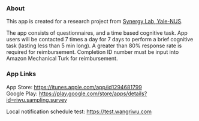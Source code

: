 ### About

This app is created for a research project from [Synergy Lab, Yale-NUS](http://synergylab.commons.yale-nus.edu.sg).

The app consists of questionnaires, and a time based cognitive task. App users will be contacted 7 times a day for 7 days to perform a brief cognitive task (lasting less than 5 min long). A greater than 80% response rate is required for reimbursement. Completion ID number must be input into Amazon Mechanical Turk for reimbursement.

### App Links

App Store: https://itunes.apple.com/app/id1294681799  
Google Play: https://play.google.com/store/apps/details?id=riwu.sampling.survey

Local notification schedule test: https://test.wangriwu.com
